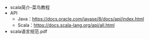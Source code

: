 - scala简介-菜鸟教程
- API
    - Java：https://docs.oracle.com/javase/8/docs/api/index.html
    - Scala：https://docs.scala-lang.org/api/all.html
- scala语言规范.pdf
